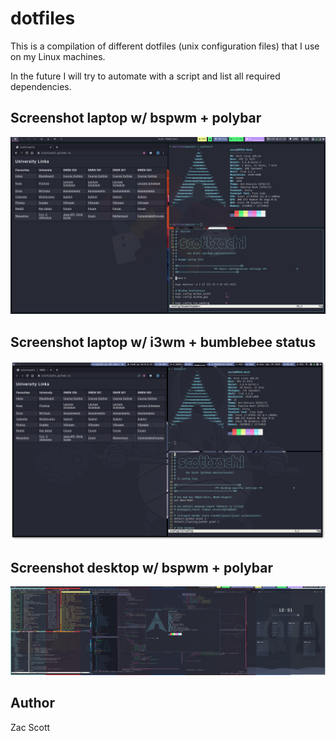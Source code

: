 # dotfiles

This is a compilation of different dotfiles (unix configuration files) that I
use on my Linux machines.

In the future I will try to automate with a script and list all required dependencies.

## Screenshot laptop w/ bspwm + polybar

<p align="center">
<img src="https://raw.githubusercontent.com/scottzach1/dotfiles/master/screenshots/laptop-bspwm.png">
</p>

## Screenshot laptop w/ i3wm + bumblebee status

<p align="center">
<img src="https://raw.githubusercontent.com/scottzach1/dotfiles/master/screenshots/laptop-i3wm.png">
</p>

## Screenshot desktop w/ bspwm + polybar

<p align="center">
<img src="https://raw.githubusercontent.com/scottzach1/dotfiles/master/screenshots/desktop-bspwm.png">
</p>

## Author

Zac Scott
